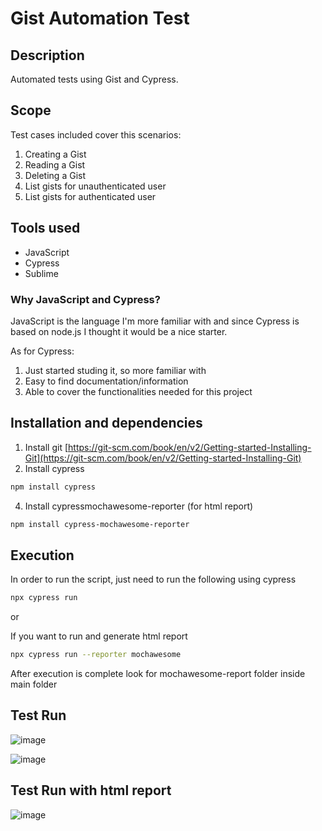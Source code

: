 # Gist Automation Test
## Description
Automated tests using Gist and Cypress.

## Scope
Test cases included cover this scenarios:
1. Creating a Gist
2. Reading a Gist
3. Deleting a Gist
4. List gists for unauthenticated user
5. List gists for authenticated user

## Tools used
- JavaScript
- Cypress
- Sublime

### Why JavaScript and Cypress?
JavaScript is the language I'm more familiar with and since Cypress is based on node.js I thought it would be a nice starter.

As for Cypress:
1. Just started studing it, so more familiar with
2. Easy to find documentation/information
3. Able to cover the functionalities needed for this project

## Installation and dependencies
1. Install git
[https://git-scm.com/book/en/v2/Getting-started-Installing-Git](https://git-scm.com/book/en/v2/Getting-started-Installing-Git)
2. Install cypress
```bash
npm install cypress
```
4. Install cypressmochawesome-reporter (for html report)
```bash
npm install cypress-mochawesome-reporter
```


## Execution
In order to run the script, just need to run the following using cypress
```bash
npx cypress run
```

or

If you want to run and generate html report
```bash
npx cypress run --reporter mochawesome
```
After execution is complete look for mochawesome-report folder inside main folder

## Test Run
![image](https://github.com/user-attachments/assets/25fb203d-a33a-4a36-9da9-01183e4ecd1d)

![image](https://github.com/user-attachments/assets/a744f88e-ad9b-4aef-b86b-801319218b87)


## Test Run with html report
![image](https://github.com/user-attachments/assets/607d0366-540c-42c0-a03c-6eabe9346093)
